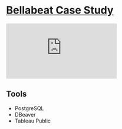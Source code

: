 # [Bellabeat Case Study](https://public.tableau.com/views/BellabeatCaseStudy_16588024394680/D1-Title?:language=en-US&:display_count=n&:origin=viz_share_link)

![D9-3_ActMinVSCal.pdf](https://github.com/ryyanpark/My-Data-Visualizations/files/9356817/D9-3_ActMinVSCal.pdf)

## Tools
* PostgreSQL
* DBeaver
* Tableau Public
